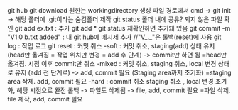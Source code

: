 git hub
git download
원한는 workingdirectory 생성
파일 경로에서 cmd -> git init -> 해당 폴더에 .git이라는 숨김폴더 제작
git status 폴더 내에 공유? 되지 않은 파일 확인
git add ex.txt : 추가
git add * 
git status 재확인하면 추가돼 있음
git commit -m "V1.0 b.txt added" : 내 git hub에 메시제 추가   //"V_._"은 롤백(reset)에 사용
git log : 작업 로그
git reset : 커밋 취소
-soft : 커밋 취소, staging(add) 상태 유지 (head만 옮겨짐 = 작업 위치만 변경 = add 후 단계) -> commit만 하면 됨 
=head만 옮겨짐. 시점 이후 commit만 취소
-mixed : 커밋 취소, staging 취소, local 변경 상태로 유지 (add 전 단계로) -> add, commit 필요 (Staging area까지 초기화)
=staging area 삭제. add, commit 필요
-hard : commit 취소 staging 취소 , local 변경 초기화, 해당 시점으로 완전 롤백 -> 파일도 삭제됨 -> file, add, commit 필요
=파일 삭제. file 제작, add, commit 필요
